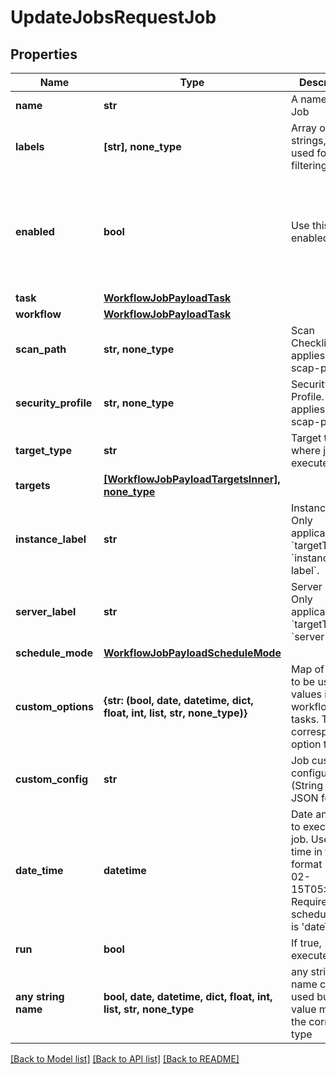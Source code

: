 # UpdateJobsRequestJob


## Properties
Name | Type | Description | Notes
------------ | ------------- | ------------- | -------------
**name** | **str** | A name for the Job | [optional] 
**labels** | **[str], none_type** | Array of label strings, can be used for filtering. | [optional] 
**enabled** | **bool** | Use this to set enabled state | [optional]  if omitted the server will use the default value of True
**task** | [**WorkflowJobPayloadTask**](WorkflowJobPayloadTask.md) |  | [optional] 
**workflow** | [**WorkflowJobPayloadTask**](WorkflowJobPayloadTask.md) |  | [optional] 
**scan_path** | **str, none_type** | Scan Checklist. Only applies to type scap-package. | [optional] 
**security_profile** | **str, none_type** | Security Profile. Only applies to type scap-package. | [optional] 
**target_type** | **str** | Target type where job will execute | [optional] 
**targets** | [**[WorkflowJobPayloadTargetsInner], none_type**](WorkflowJobPayloadTargetsInner.md) |  | [optional] 
**instance_label** | **str** | Instance Label. Only applicable if &#x60;targetType&#x60; is &#x60;instance-label&#x60;. | [optional] 
**server_label** | **str** | Server Label. Only applicable if &#x60;targetType&#x60; is &#x60;server-label&#x60;. | [optional] 
**schedule_mode** | [**WorkflowJobPayloadScheduleMode**](WorkflowJobPayloadScheduleMode.md) |  | [optional] 
**custom_options** | **{str: (bool, date, datetime, dict, float, int, list, str, none_type)}** | Map of options to be used as values in the workflow tasks. These correspond to option types. | [optional] 
**custom_config** | **str** | Job custom configuration (String in JSON format) | [optional] 
**date_time** | **datetime** | Date and Time to execute the job. Use UTC time in the format 2020-02-15T05:00:00Z. Required when scheduleMode is &#39;dateTime&#39;. | [optional] 
**run** | **bool** | If true, executes job | [optional] 
**any string name** | **bool, date, datetime, dict, float, int, list, str, none_type** | any string name can be used but the value must be the correct type | [optional]

[[Back to Model list]](../README.md#documentation-for-models) [[Back to API list]](../README.md#documentation-for-api-endpoints) [[Back to README]](../README.md)


